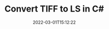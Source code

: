 ---
############################# Static ############################
layout: "auto-gen-conversion"
date: 2022-03-01T15:12:22
draft: false
otherformats: bmp dcm emf emz gif ico jp2 jpeg jpg png pps ppsx ppt pptx psb psd svg svgz tga tif tiff webp wmf wmz
breadcrumb: TIFF to LS in C#

############################# Head ############################
head_title: "TIFF to LS Converter in C#"
head_description: "Convert TIFF to LS in .NET using a few lines of code. Use the GroupDocs Document Conversion API to convert over 160 file formats."

############################# Header ############################
title: "Convert TIFF to LS in C#"
description: "TIFF to LS conversion with a few lines of .NET code"
bg_image: "https://cms.admin.containerize.com/templates/aspose/App_Themes/V3/images/bg/header1.png"
bg_overlay: false
button:
    enable: true

############################# SubMenu ############################
submenu:
    enable: true

    left:
        img_alt: "GroupDocs.Conversion for .NET"
        image: "https://cms.admin.containerize.com/templates/groupdocs/images/product-logos/90x90-noborder/groupdocs-conversion-net.png"
        product: "GroupDocs.Conversion"
        platform: ".NET"



############################# About ############################
about:
    enable: true
    title: "About GroupDocs.Conversion for .NET API"
    content: |
        [GroupDocs.Conversion for .NET](https://products.groupdocs.com/conversion/net/) can be used to convert Microsoft Word, Excel, PowerPoint, PDF, Visio and other formats. GroupDocs.Conversion is a standalone API that is suitable for back-end and internal systems where high performance is required. It does not depend on any software such as Microsoft or Open Office.
    

overview:
    enable: true
    content: |
        Convert your TIFF files to LS in .NET easily. You can use just a couple of C# code lines in any platform of your choice like - Windows, Linux, macOS.
        You can try TIFF to LS conversion for free and evaluate conversion results quality.  Along with simple file conversion scenarios you can try more advanced options for loading source TIFF file and for saving output LS result. 
        
        For example, for the source TIFF file you may use the following load options:

        * auto-detect file format;
        * specify password for protected files (if file format supports it);
        * replace missing fonts to preserve document appearance.
        
        There are also advanced convert options for the LS file:

        * convert specific document page or page range;
        * add a watermark to the converted LS file and many more.

        Once conversion is completed you can save your LS file to the local file path or any third-party storage like FTP, Amazon S3, Google Drive, Dropbox etc. Please note - to convert TIFF to LS there is no need for any additional software installed - like MS Office, Open Office, Adobe Acrobat Reader etc.


############################# Steps ############################
steps:
    enable: true
    title_left: "Steps to convert TIFF to LS in C#"
    content_left: |
        [GroupDocs.Conversion for .NET](https://products.groupdocs.com/conversion/net/) makes it easy for developers to convert a TIFF file to LS with a few lines of code.
        
        * Create an instance of the Converter class and provide the file TIFF with the full path
        * Create and set ConvertOptions for LS type.
        * Call the Converter.Convert method and pass the full path and format (LS) as a parameter

    title_right: "System Requirements"
    content_right: |
        Basic conversion with GroupDocs.Conversion for .NET can be done in just a few simple steps. Our APIs are supported on all major platforms and operating systems. Before executing the code below, make sure you have the following prerequisites installed on your system.

        * Operating systems: Microsoft Windows, Linux, MacOS
        * Development environments: Microsoft Visual Studio, Xamarin, MonoDevelop
        * Frameworks: .NET Framework, .NET Standard, .NET Core, Mono
        * Get the latest GroupDocs.Conversion for .NET from [Nuget](https://www.nuget.org/packages/groupdocs.conversion)
         
    code: |
        ```csharp    
        // Load TIFF file
        var converter = new GroupDocs.Conversion.Converter("input.tiff");
        // Set conversion parameters for LS format
        var convertOptions = converter.GetPossibleConversions()["ls"].ConvertOptions;
        // Convert to LS format
        converter.Convert("output.ls", convertOptions);
        ```

demos:
    enable: true
    title: "TIFF to LS Live Demo"
    content: |
       Convert TIFF to LS now by visiting the [GroupDocs.Conversion App](https://products.groupdocs.app/conversion/family) website. Online demo has the following advantages
          

more_formats:
    enable: true
    title: "Other supported TIFF conversions in C#"
    content: "You can also convert TIFF to many other file formats. Please see the list below."
       
       
back_to_top:
    enable: true
---
